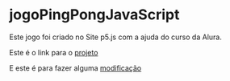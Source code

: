 # jogoPingPongJavaScript

Este jogo foi criado no Site p5.js com a ajuda do curso da Alura.

Este é o link para o
<a href="https://preview.p5js.org/lucasrodrigues19021998/embed/vm3Gtv8x3">projeto</a>

E este é para fazer alguma
<a href="https://editor.p5js.org/lucasrodrigues19021998/sketches/vm3Gtv8x3" target="_blank">modificação</a>
